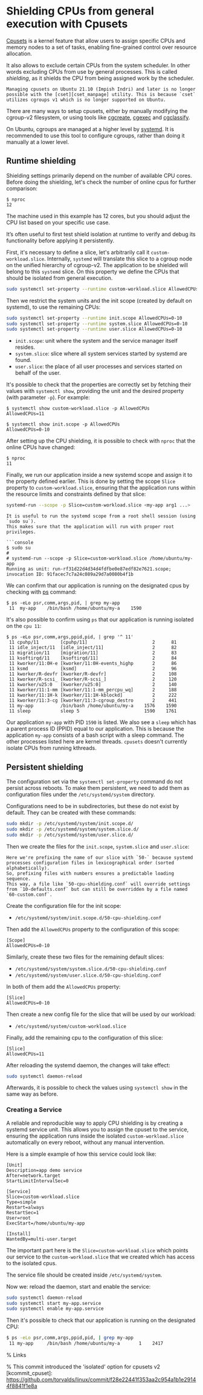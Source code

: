 # Shielding CPUs from general execution with Cpusets

[Cpusets][kdocs_cpusets_v2] is a kernel feature that allow users to assign specific CPUs and memory nodes to a set of tasks, enabling fine-grained control over resource allocation.

It also allows to exclude certain CPUs from the system scheduler.
In other words excluding CPUs from use by general processes.
This is called *shielding*, as it shields the CPU from being assigned work by the scheduler.

```{warning}
Managing cpusets on Ubuntu 21.10 (Impish Indri) and later is no longer possible with the [cset][cset_manpage] utility. This is because `cset` utilizes cgroups v1 which is no longer supported on Ubuntu.
```

There are many ways to setup cpusets, either by manually modifying the cgroup-v2 filesystem, or using tools like [cgcreate][manpage_cgcreate], [cgexec][manpage_cgexec] and [cgclassify][manpage_cgclassify].

On Ubuntu, cgroups are managed at a higher level by [systemd][systemd.io]. It is recommended to use this tool to configure cgroups, rather than doing it manually at a lower level.

## Runtime shielding

Shielding settings primarily depend on the number of available CPU cores.  
Before doing the shielding, let's check the number of online cpus for further comparison:
```console
$ nproc
12
```
The machine used in this example has 12 cores, but you should adjust the CPU list based on your specific use case.

It’s often useful to first test shield isolation at runtime to verify and debug its functionality before applying it persistently.

First, it's necessary to define a slice, let's arbitrarily call it `custom-workload.slice`.
Internally, `systemd` will translate this slice to a cgroup node on the unified hierarchy of cgroup-v2.
The application to be shielded will belong to this `systemd` slice.
On this property we define the CPUs that should be isolated from general execution.
```bash
sudo systemctl set-property --runtime custom-workload.slice AllowedCPUs=11
```

Then we restrict the system units and the init scope (created by default on systemd), to use the remaining CPUs:
```bash
sudo systemctl set-property --runtime init.scope AllowedCPUs=0-10
sudo systemctl set-property --runtime system.slice AllowedCPUs=0-10
sudo systemctl set-property --runtime user.slice AllowedCPUs=0-10
```

- `init.scope`: unit where the system and the service manager itself resides.
- `system.slice`: slice where all system services started by systemd are found.
- `user.slice`: the place of all user processes and services started on behalf of the user.

It's possible to check that the properties are correctly set by fetching their values with `systemctl show`, providing the unit and the desired property (with parameter `-p`). For example:

```console
$ systemctl show custom-workload.slice -p AllowedCPUs
AllowedCPUs=11

$ systemctl show init.scope -p AllowedCPUs
AllowedCPUs=0-10
```

After setting up the CPU shielding, it is possible to check with `nproc` that the online CPUs have changed:

```console
$ nproc
11
```

Finally, we run our application inside a new systemd scope and assign it to the property defined earlier.
This is done by setting the scope `Slice` property to `custom-workload.slice`, ensuring that the application runs within the resource limits and constraints defined by that slice:

```bash
systemd-run --scope -p Slice=custom-workload.slice <my-app arg1 ...>
```

```{tip}
It is useful to run the systemd scope from a root shell session (using `sudo su`).
This makes sure that the application will run with proper root privileges.

```console
$ sudo su
#
# systemd-run --scope -p Slice=custom-workload.slice /home/ubuntu/my-app
Running as unit: run-rf31d22d4d34d4fdfbe0e87edf82e7621.scope; invocation ID: 91facec7c7a24c089a29d7a0080b4f1b
```

We can confirm that our application is running on the designated cpus by checking with [ps][ps_manpage] command:

```console
$ ps -eLo psr,comm,args,pid, | grep my-app
 11  my-app    /bin/bash /home/ubuntu/my-a    1590
```

It's also possible to confirm using `ps` that our application is running isolated on the `cpu 11`:

```console
$ ps -eLo psr,comm,args,ppid,pid, | grep '^ 11'
 11 cpuhp/11        [cpuhp/11]                        2      81
 11 idle_inject/11  [idle_inject/11]                  2      82
 11 migration/11    [migration/11]                    2      83
 11 ksoftirqd/11    [ksoftirqd/11]                    2      84
 11 kworker/11:0H-e [kworker/11:0H-events_highp       2      86
 11 ksmd            [ksmd]                            2      96
 11 kworker/R-devfr [kworker/R-devfr]                 2     108
 11 kworker/R-scsi_ [kworker/R-scsi_]                 2     120
 11 kworker/u25:0   [kworker/u25:0]                   2     140
 11 kworker/11:1-mm [kworker/11:1-mm_percpu_wq]       2     188
 11 kworker/11:1H-k [kworker/11:1H-kblockd]           2     222
 11 kworker/11:3-cg [kworker/11:3-cgroup_destro       2     441
 11 my-app          /bin/bash /home/ubuntu/my-a    1576    1590
 11 sleep           sleep 5                        1590    1761
```

Our application `my-app` with PID `1590` is listed.
We also see a `sleep` which has a parent process ID (PPID) equal to our application.
This is because the application `my-app` consists of a bash script with a sleep command.
The other processes listed here are kernel threads.
`cpusets` doesn't currently isolate CPUs from running kthreads.

## Persistent shielding

The configuration set via the `systemctl set-property` command do not persist across reboots.
To make them persistent, we need to add them as configuration files under the `/etc/systemd/system` directory.

Configurations need to be in subdirectories, but these do not exist by default.
They can be created with these commands:

```bash
sudo mkdir -p /etc/systemd/system/init.scope.d/
sudo mkdir -p /etc/systemd/system/system.slice.d/
sudo mkdir -p /etc/systemd/system/user.slice.d/
```
Then we create the files for the `init.scope`, `system.slice` and `user.slice`:

```{note}
Here we're prefixing the name of our slice with `50-` because systemd processes configuration files in lexicographical order (sorted alphabetically).
So, prefixing files with numbers ensures a predictable loading sequence.
This way, a file like `50-cpu-shielding.conf` will override settings from `10-defaults.conf` but can still be overridden by a file named `60-custom.conf`.
```

Create the configuration file for the init scope:

- `/etc/systemd/system/init.scope.d/50-cpu-shielding.conf`


Then add the `AllowedCPUs` property to the configuration of this scope:
```
[Scope]
AllowedCPUs=0-10
```

Similarly, create these two files for the remaining default slices:

- `/etc/systemd/system/system.slice.d/50-cpu-shielding.conf`
- `/etc/systemd/system/user.slice.d/50-cpu-shielding.conf`

In both of them add the `AllowedCPUs` property:

```
[Slice]
AllowedCPUs=0-10
```

Then create a new config file for the slice that will be used by our workload:

- `/etc/systemd/system/custom-workload.slice`

Finally, add the remaining cpu to the configuration of this slice:
```
[Slice]
AllowedCPUs=11
```

After reloading the systemd daemon, the changes will take effect:
```bash
sudo systemctl daemon-reload
```

Afterwards, it is possible to check the values using `systemctl show` in the same way as before.

### Creating a Service

A reliable and reproducible way to apply CPU shielding is by creating a systemd service unit.
This allows you to assign the cpuset to the service, ensuring the application runs inside the isolated `custom-workload.slice` automatically on every reboot, without any manual intervention.

Here is a simple example of how this service could look like:
```
[Unit]
Description=app demo service
After=network.target
StartLimitIntervalSec=0

[Service]
Slice=custom-workload.slice
Type=simple
Restart=always
RestartSec=1
User=root
ExecStart=/home/ubuntu/my-app

[Install]
WantedBy=multi-user.target
```
The important part here is the `Slice=custom-workload.slice` which points our service to the `custom-workload.slice` that we created which has access to the isolated cpus.

The service file should be created inside `/etc/systemd/system`.

Now we: reload the daemon, start and enable the service:

```bash
sudo systemctl daemon-reload
sudo systemctl start my-app.service
sudo systemctl enable my-app.service
```

Then it's possible to check that our application is running on the designated CPU:

```bash
$ ps -eLo psr,comm,args,ppid,pid, | grep my-app
 11 my-app     /bin/bash /home/ubuntu/my-a       1    2417
```

% Links

[ps_manpage]: https://manpages.ubuntu.com/manpages/noble/man1/ps.1.html

[systemd.io]: https://systemd.io/

[lfdocs_cset]: https://wiki.linuxfoundation.org/realtime/documentation/howto/tools/cpu-partitioning/cset

[cset_src]: https://github.com/SUSE/cpuset

[cset_manpage]: https://manpages.ubuntu.com/manpages/noble/man1/cset.1.html

[kdocs_cpusets_v1]: https://docs.kernel.org/admin-guide/cgroup-v1/cpusets.html

[kdocs_cpusets_v2]: https://docs.kernel.org/admin-guide/cgroup-v2.html#cpuset

[manpage_cpuset]: https://man7.org/linux/man-pages/man7/cpuset.7.html

[manpage_cgcreate]: https://manpages.ubuntu.com/manpages/noble/man1/cgcreate.1.html

[manpage_cgexec]: https://manpages.ubuntu.com/manpages/noble/man1/cgexec.1.html

[manpage_cgclassify]: https://manpages.ubuntu.com/manpages/noble/man1/cgclassify.1.html

[archwiki_cgroups]: https://wiki.archlinux.org/title/Cgroups

% This commit introduced the 'isolated' option for cpusets v2
[kcommit_cpuset]: https://github.com/torvalds/linux/commit/f28e22441f353aa2c954a1b1e29144f8841f1e8a

[systemd.special]: https://manpages.ubuntu.com/manpages/noble/man7/systemd.special.7.html
